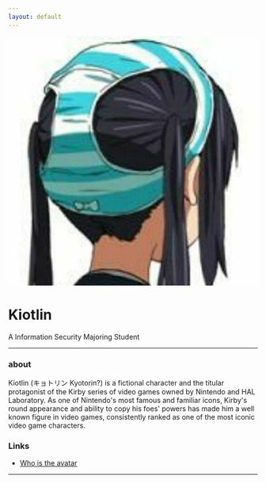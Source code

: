 ```yaml
---
layout: default
---
```


![avatar](avatar.jpg)

# Kiotlin

A Information Security Majoring Student

- - -

### about

Kiotlin (キョトリン Kyotorin?) is a fictional character and the titular protagonist of the Kirby series of video games owned by Nintendo and HAL Laboratory. As one of Nintendo's most famous and familiar icons, Kirby's round appearance and ability to copy his foes' powers has made him a well known figure in video games, consistently ranked as one of the most iconic video game characters. 

### Links

 * [Who is the avatar ](http://www.officialnintendomagazine.co.uk/41729/11-amazing-kirby-facts-and-secrets/)

- - -
